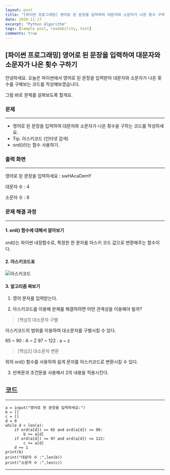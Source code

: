 ```yaml
---
layout: post
title: "[파이썬 프로그래밍] 영어로 된 문장을 입력하여 대문자와 소문자가 나온 횟수 구하기"
date: 2020-11-17
excerpt: "Python Algorithm"
tags: [sample post, readability, test]
comments: true
---
```


## [파이썬 프로그래밍] 영어로 된 문장을 입력하여 대문자와 소문자가 나온 횟수 구하기

안녕하세요. 오늘은 파이썬에서 영어로 된 문장을 입력받아 대문자와 소문자가 나온 횟수를 구해보는 코드를 작성해보겠습니다.   

그럼 바로 문제를 살펴보도록 할게요.


### 문제 
---

* 영어로 된 문장을 입력하여 대문자와 소문자가 나온 횟수을 구하는 코드를 작성하세요.
* Tip. 아스키코드 (인터넷 검색)
* ord()라는 함수 사용하기.


### 출력 화면
---

영어로 된 문장을 입력하세요 : swHAcaDemY   

대문자 수 : 4   

소문자 수 : 6



### 문제 해결 과정
---

#### 1. ord() 함수에 대해서 알아보기

ord()는 파이썬 내장함수로, 특정한 한 문자를 아스키 코드 값으로 변환해주는 함수이다.


#### 2. 아스키코드표

![아스키코드](https://t1.daumcdn.net/cfile/tistory/2108CF3D535B217E17)


#### 3. 알고리즘 짜보기

1. 영어 문자를 입력받는다.

2. 아스키코드를 이용해 문제를 해결하려면 어떤 관계성을 이용해야 될까? 

> [핵심1] 대소문자 구별

아스키코드의 범위를 이용하여 대소문자를 구별시킬 수 있다. 

65 ~ 90 : A ~ Z
97 ~ 122 : a ~ z

> [핵심2] 대소문자 변환

위의 ord() 함수를 사용하여 쉽게 문자를 아스키코드로 변환시킬 수 있다.

3. 반복문과 조건문을 사용해서 2의 내용을 적용시킨다.

## 코드
---
    a = input("영어로 된 문장을 입력하세요:")
    b = []
    c = []
    d = 0
    while d < len(a):
        if ord(a[d]) >= 65 and ord(a[d]) <= 90:
            b += a[d]
        if ord(a[d]) >= 97 and ord(a[d]) <= 122:
            c += a[d]
        d += 1
    print(b)
    print("대문자 수 :",len(b))
    print("소문자 수 :",len(c))
---


